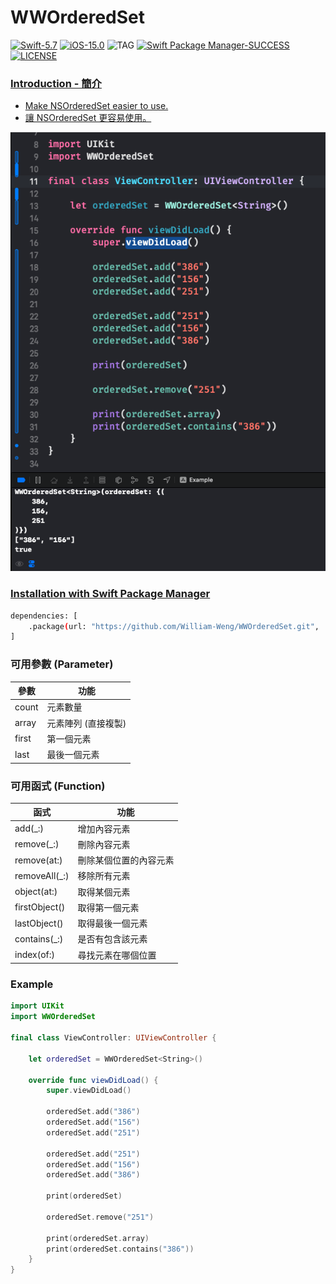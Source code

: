 # WWOrderedSet
[![Swift-5.7](https://img.shields.io/badge/Swift-5.6-orange.svg?style=flat)](https://developer.apple.com/swift/) [![iOS-15.0](https://img.shields.io/badge/iOS-15.0-pink.svg?style=flat)](https://developer.apple.com/swift/) ![TAG](https://img.shields.io/github/v/tag/William-Weng/WWOrderedSet) [![Swift Package Manager-SUCCESS](https://img.shields.io/badge/Swift_Package_Manager-SUCCESS-blue.svg?style=flat)](https://developer.apple.com/swift/) [![LICENSE](https://img.shields.io/badge/LICENSE-MIT-yellow.svg?style=flat)](https://developer.apple.com/swift/)

### [Introduction - 簡介](https://swiftpackageindex.com/William-Weng)
- [Make NSOrderedSet easier to use.](https://developer.apple.com/documentation/foundation/nsorderedset)
- [讓 NSOrderedSet 更容易使用。](https://www.cnblogs.com/muzijie/p/6479342.html)

![WWOrderedSet](./Example.png)

### [Installation with Swift Package Manager](https://medium.com/彼得潘的-swift-ios-app-開發問題解答集/使用-spm-安裝第三方套件-xcode-11-新功能-2c4ffcf85b4b)
```bash
dependencies: [
    .package(url: "https://github.com/William-Weng/WWOrderedSet.git", .upToNextMajor(from: "1.0.0"))
]
```

### 可用參數 (Parameter)
|參數|功能|
|-|-|
|count|元素數量|
|array|元素陣列 (直接複製)|
|first|第一個元素|
|last|最後一個元素|

### 可用函式 (Function)
|函式|功能|
|-|-|
|add(_:)|增加內容元素|
|remove(_:)|刪除內容元素|
|remove(at:)|刪除某個位置的內容元素|
|removeAll(_:)|移除所有元素|
|object(at:)|取得某個元素|
|firstObject()|取得第一個元素|
|lastObject()|取得最後一個元素|
|contains(_:)|是否有包含該元素|
|index(of:)|尋找元素在哪個位置|

### Example
```swift
import UIKit
import WWOrderedSet

final class ViewController: UIViewController {

    let orderedSet = WWOrderedSet<String>()
    
    override func viewDidLoad() {
        super.viewDidLoad()
        
        orderedSet.add("386")
        orderedSet.add("156")
        orderedSet.add("251")
        
        orderedSet.add("251")
        orderedSet.add("156")
        orderedSet.add("386")
        
        print(orderedSet)
        
        orderedSet.remove("251")
        
        print(orderedSet.array)
        print(orderedSet.contains("386"))
    }
}
```

